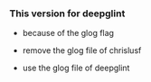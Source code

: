 ### This version for deepglint

* because of the glog flag

* remove the glog file of chrislusf

* use the glog file of deepglint

